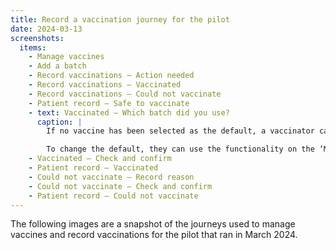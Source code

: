 ```yaml
---
title: Record a vaccination journey for the pilot
date: 2024-03-13
screenshots:
  items:
    - Manage vaccines
    - Add a batch
    - Record vaccinations – Action needed
    - Record vaccinations – Vaccinated
    - Record vaccinations – Could not vaccinate
    - Patient record – Safe to vaccinate
    - text: Vaccinated – Which batch did you use?
      caption: |
        If no vaccine has been selected as the default, a vaccinator can select a batch, and choose to make it the default for this session.

        To change the default, they can use the functionality on the ‘Manage vaccines’ page.
    - Vaccinated – Check and confirm
    - Patient record – Vaccinated
    - Could not vaccinate – Record reason
    - Could not vaccinate – Check and confirm
    - Patient record – Could not vaccinate
---
```


The following images are a snapshot of the journeys used to manage vaccines and record vaccinations for the pilot that ran in March 2024.
